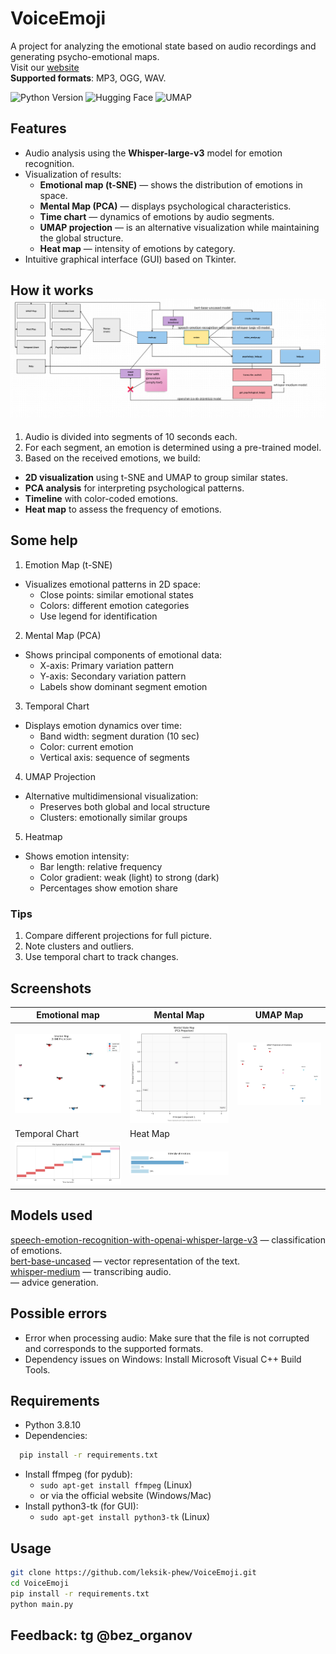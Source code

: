 # VoiceEmoji

A project for analyzing the emotional state based on audio recordings and generating psycho-emotional maps. <br/>
Visit our [website](https://leksik-phew.github.io/VoiceEmoji) <br/>
**Supported formats**: MP3, OGG, WAV.

<img src="https://img.shields.io/badge/Python-3.8.10-blue" alt="Python Version"> <img alt="Hugging Face" src="https://img.shields.io/badge/Hugging-Face-yellow?style=plastic"> <img alt="UMAP" src="https://img.shields.io/badge/UMAP-0.5.3-red">

## Features
- Audio analysis using the **Whisper-large-v3** model for emotion recognition.
- Visualization of results:
  - **Emotional map (t-SNE)** — shows the distribution of emotions in space.
  - **Mental Map (PCA)** — displays psychological characteristics.
  - **Time chart** — dynamics of emotions by audio segments.
  - **UMAP projection** — is an alternative visualization while maintaining the global structure.
  - **Heat map** — intensity of emotions by category.
- Intuitive graphical interface (GUI) based on Tkinter.

## How it works <br/> <img src="scheme.png" width="800">
1. Audio is divided into segments of 10 seconds each.
2. For each segment, an emotion is determined using a pre-trained model.
3. Based on the received emotions, we build:
- **2D visualization** using t-SNE and UMAP to group similar states.
- **PCA analysis** for interpreting psychological patterns.
- **Timeline** with color-coded emotions.
- **Heat map** to assess the frequency of emotions.

## Some help
1. Emotion Map (t-SNE)
 - Visualizes emotional patterns in 2D space:
   - Close points: similar emotional states
   - Colors: different emotion categories
   - Use legend for identification
2. Mental Map (PCA)
 - Shows principal components of emotional data:
   - X-axis: Primary variation pattern
   - Y-axis: Secondary variation pattern
   - Labels show dominant segment emotion
3. Temporal Chart
 - Displays emotion dynamics over time:
   - Band width: segment duration (10 sec)
   - Color: current emotion
   - Vertical axis: sequence of segments
4. UMAP Projection
 - Alternative multidimensional visualization:
   - Preserves both global and local structure
   - Clusters: emotionally similar groups
5. Heatmap
 - Shows emotion intensity:
   - Bar length: relative frequency
   - Color gradient: weak (light) to strong (dark)
   - Percentages show emotion share

### Tips
1. Compare different projections for full picture.
2. Note clusters and outliers.
3. Use temporal chart to track changes.

## Screenshots
| Emotional map | Mental Map | UMAP Map |
|----------------------|--------------------|----------------------|
| <img src="cards/emotion_card.png" width="250"> | <img src="cards/mental_map.png" width="250"> | <img src="cards/umap_map.png" width="250"> |
| Temporal Chart | Heat Map |
| <img src="cards/temporal_chart.png" width="300"> | <img src="cards/heatmap.png" width="300"> |


## Models used
[speech-emotion-recognition-with-openai-whisper-large-v3](https://huggingface.co/firdhokk/speech-emotion-recognition-with-openai-whisper-large-v3) — classification of emotions.<br/>
[bert-base-uncased](https://huggingface.co/google-bert/bert-base-uncased) — vector representation of the text.<br/>
[whisper-medium](https://huggingface.co/openai/whisper-medium) — transcribing audio.<br/>
[]() — advice generation.

## Possible errors
- Error when processing audio: Make sure that the file is not corrupted and corresponds to the supported formats.
- Dependency issues on Windows: Install Microsoft Visual C++ Build Tools.

## Requirements
- Python 3.8.10
- Dependencies:  
```bash
  pip install -r requirements.txt
```
- Install ffmpeg (for pydub):
  - ``` sudo apt-get install ffmpeg ``` (Linux)
  - or via the official website (Windows/Mac)
- Install python3-tk (for GUI):
  - ``` sudo apt-get install python3-tk ``` (Linux)


## Usage
```bash
git clone https://github.com/leksik-phew/VoiceEmoji.git
cd VoiceEmoji
pip install -r requirements.txt
python main.py
```

## Feedback: tg @bez_organov
